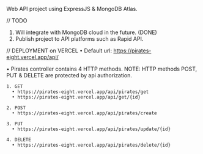 Web API project using ExpressJS & MongoDB Atlas.

// TODO
  1. Will integrate with MongoDB cloud in the future. (DONE)
  2. Publish project to API platforms such as Rapid API.

// DEPLOYMENT on VERCEL
  • Default url: https://pirates-eight.vercel.app/api/

  • Pirates controller contains 4 HTTP methods.
    NOTE: HTTP methods POST, PUT & DELETE are protected by api authorization.

    1. GET
      • https://pirates-eight.vercel.app/api/pirates/get
      • https://pirates-eight.vercel.app/api/get/{id}
    
    2. POST
      • https://pirates-eight.vercel.app/api/pirates/create

    3. PUT
      • https://pirates-eight.vercel.app/api/pirates/update/{id}

    4. DELETE
      • https://pirates-eight.vercel.app/api/pirates/delete/{id}